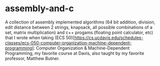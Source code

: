 # assembly-and-c

A collection of assembly implemented algorithms (64 bit addition, division, edit distance between 2 strings, knapsack, all possible combinations of a set, matrix multiplication) and c++ progams (floating point calculator, etc) that I wrote when taking (ECS 50)[https://cs.ucdavis.edu/schedules-classes/ecs-050-computer-organization-machine-dependent-programming]: Computer Organization & Machine-Dependent Programming, my favorite course at Davis, also taught by my favorite professor, Matthew Butner.
